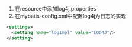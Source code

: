 1. 在resource中添加log4j.properties
2. 在mybatis-config.xml中配置log4j为日志的实现
```xml
<settings>
  <setting name="logImpl" value="LOG4J"/>
</setting>
```
